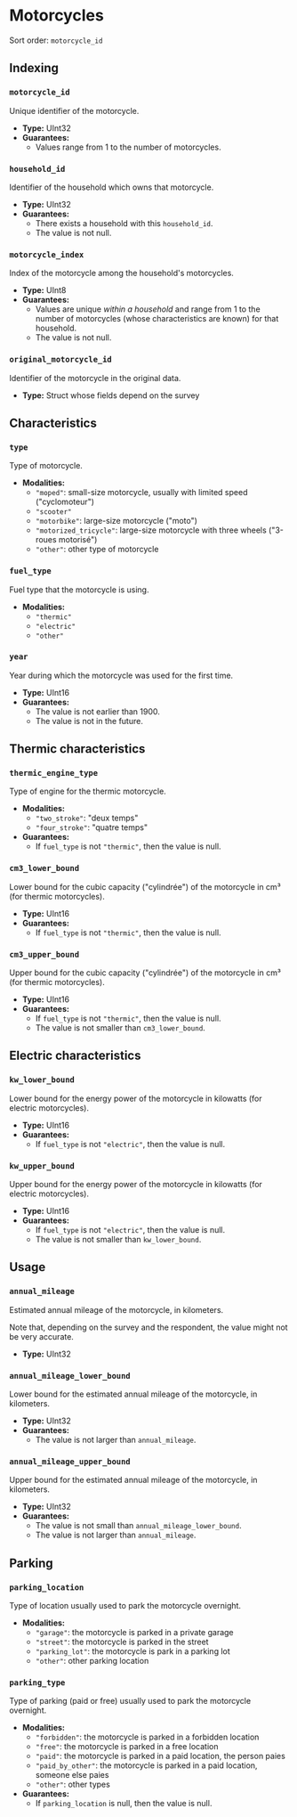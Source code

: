 # Motorcycles

Sort order: `motorcycle_id`

## Indexing

### `motorcycle_id`

Unique identifier of the motorcycle.

- **Type:** UInt32
- **Guarantees:**
  - Values range from 1 to the number of motorcycles.

### `household_id`

Identifier of the household which owns that motorcycle.

- **Type:** UInt32
- **Guarantees:**
  - There exists a household with this `household_id`.
  - The value is not null.

### `motorcycle_index`

Index of the motorcycle among the household's motorcycles.

- **Type:** UInt8
- **Guarantees:**
  - Values are unique *within a household* and range from 1 to the number of motorcycles (whose
    characteristics are known) for that household.
  - The value is not null.

### `original_motorcycle_id`

Identifier of the motorcycle in the original data.

- **Type:** Struct whose fields depend on the survey

## Characteristics

### `type`

Type of motorcycle.

- **Modalities:**
  - `"moped"`: small-size motorcycle, usually with limited speed ("cyclomoteur")
  - `"scooter"`
  - `"motorbike"`: large-size motorcycle ("moto")
  - `"motorized_tricycle"`: large-size motorcycle with three wheels ("3-roues motorisé")
  - `"other"`: other type of motorcycle

### `fuel_type`

Fuel type that the motorcycle is using.

- **Modalities:**
  - `"thermic"`
  - `"electric"`
  - `"other"`

### `year`

Year during which the motorcycle was used for the first time.

- **Type:** UInt16
- **Guarantees:**
  - The value is not earlier than 1900.
  - The value is not in the future.

## Thermic characteristics

### `thermic_engine_type`

Type of engine for the thermic motorcycle.

- **Modalities:**
  - `"two_stroke"`: "deux temps"
  - `"four_stroke"`: "quatre temps"
- **Guarantees:**
  - If `fuel_type` is not `"thermic"`, then the value is null.

### `cm3_lower_bound`

Lower bound for the cubic capacity ("cylindrée") of the motorcycle in cm³ (for thermic motorcycles).

- **Type:** UInt16
- **Guarantees:**
  - If `fuel_type` is not `"thermic"`, then the value is null.

### `cm3_upper_bound`

Upper bound for the cubic capacity ("cylindrée") of the motorcycle in cm³ (for thermic motorcycles).

- **Type:** UInt16
- **Guarantees:**
  - If `fuel_type` is not `"thermic"`, then the value is null.
  - The value is not smaller than `cm3_lower_bound`.

## Electric characteristics

### `kw_lower_bound`

Lower bound for the energy power of the motorcycle in kilowatts (for electric motorcycles).

- **Type:** UInt16
- **Guarantees:**
  - If `fuel_type` is not `"electric"`, then the value is null.

### `kw_upper_bound`

Upper bound for the energy power of the motorcycle in kilowatts (for electric motorcycles).

- **Type:** UInt16
- **Guarantees:**
  - If `fuel_type` is not `"electric"`, then the value is null.
  - The value is not smaller than `kw_lower_bound`.

## Usage

### `annual_mileage`

Estimated annual mileage of the motorcycle, in kilometers.

Note that, depending on the survey and the respondent, the value might not be very accurate.

- **Type:** UInt32

### `annual_mileage_lower_bound`

Lower bound for the estimated annual mileage of the motorcycle, in kilometers.

- **Type:** UInt32
- **Guarantees:**
  - The value is not larger than `annual_mileage`.

### `annual_mileage_upper_bound`

Upper bound for the estimated annual mileage of the motorcycle, in kilometers.

- **Type:** UInt32
- **Guarantees:**
  - The value is not small than `annual_mileage_lower_bound`.
  - The value is not larger than `annual_mileage`.

## Parking

### `parking_location`

Type of location usually used to park the motorcycle overnight.

- **Modalities:**
  - `"garage"`: the motorcycle is parked in a private garage
  - `"street"`: the motorcycle is parked in the street
  - `"parking_lot"`: the motorcycle is park in a parking lot
  - `"other"`: other parking location

### `parking_type`

Type of parking (paid or free) usually used to park the motorcycle overnight.

- **Modalities:**
  - `"forbidden"`: the motorcycle is parked in a forbidden location
  - `"free"`: the motorcycle is parked in a free location
  - `"paid"`: the motorcycle is parked in a paid location, the person paies
  - `"paid_by_other"`: the motorcycle is parked in a paid location, someone else paies
  - `"other"`: other types
- **Guarantees:**
  - If `parking_location` is null, then the value is null.
